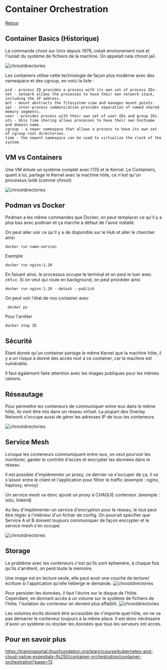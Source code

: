 # Container Orchestration

[Retour](./README.md)

## Container Basics (Historique)

La commande choot sur Unix depuis 1979, créait environement root et l'isolait du système de fichiers de la machine. On appelait cela chroot jail.

![chrootdirectories](./res/chrootdirectories.png)

Les containers utilise cette technologie de façon plus moderne avec des namespace et des cgroup, en voici la liste :

    pid - process ID provides a process with its own set of process IDs.
    net - network allows the processes to have their own network stack, including the IP address.
    mnt - mount abstracts the filesystem view and manages mount points.
    ipc - inter-process communication provides separation of named shared memory segments.
    user - provides process with their own set of user IDs and group IDs.
    uts - Unix time sharing allows processes to have their own hostname and domain name.
    cgroup - a newer namespace that allows a process to have its own set of cgroup root directories.
    time - the newest namespace can be used to virtualize the clock of the system. 

## VM vs Containers

Une VM émule un système complet avec l'OS et le Kernel. Le Containers, quant à lui, partage le Kernel avec la machine hôte, ce n'est qu'un processus isolé (comme chroot)

![chrootdirectories](./res/TraditionalvsVirtualizedvsContainer.png)

## Podman vs Docker

Podman a les même commandes que Docker, on peut remplacer ce qu'il y a plus bas avec podman et ça marche à défaut de l'avoir installé.

On peut aller voir ce qu'il y a de disponible sur le Hub et aller le chercher ainsi

    docker run name:version

Exemple

    docker run nginx:1.20

En faisant ainsi, le processus occupe le terminal et on peut le tuer avec ctrl+c. Si on veut qui roule en background, on peut procéder ainsi

    docker run nginx:1.20 --detash --publish

On peut voir l'état de nos container avec

     docker ps

Pour l'arrêter

    docker stop ID

## Sécurité

Étant donné qu'un container partage le même Kernel que la machine hôte, il y a un risque à donné des accès root à ce container, car la machine est vulnérable. 

Il faut également faire attention avec les images publiques pour les mêmes raisons.

## Réseautage

Pour permettre les conteneurs de communiquer entre-eux dans le même hôte, ils vont être mis dans un réseau virtuel. La plupart des Overlay Network s'occupe aussi de gérer les adresses IP de tous les conteneurs.

![chrootdirectories](./res/Routingbetweenhostsandcontainers.png)

## Service Mesh

Lorsque les conteneurs communiquent entre-eux, on veut pourvoir les monitorer, garder le contrôle d'accès et encrypter les données dans le réseau.

Il est possible d'implémenter un proxy, ce dernier va s'occuper de ça, il va s'assoir entre le client et l'application pour filtrer le traffic (exemple : nginx, haproxy, envoy)

Un service mesh va donc ajouté un proxy à CHAQUE conteneur. (exemple : istio, linkerd)

Au lieu d'implémenter un service d'encryption pour le réseau, le tout peut être régler à l'intérieur d'un fichier de config. On pourrait spécifier que Service A et B doivent toujours communiquer de façon encrypter et le service mesh s'en occupe.

![chrootdirectories](./res/Istioarchitecture.png)

## Storage

Le problème avec les conteneurs c'est qu'ils sont éphemère, à chaque fois qu'ils s'arrêtent, on perd toute la mémoire. 

Une image est en lecture seule, elle peut avoir une couche de lecture/écriture si l'application qu'elle héberge le demande.
![chrootdirectories](./res/ContainerLayers.png)


 Pour persister les données, il faut l'écrire sur le disque de l'hôte. Cependant, en donnant accès  à un volume sur le système de fichiers de l'hôte, l'isolation du conteneur en devient plus affaiblit.
 ![chrootdirectories](./res/Dataissharedbetweentwocontainersonthesamehost.png)

 Les volumes écrits doivent être accessible de n'importe quel hôte, on ne va pas démarrer le conteneur toujours à la même place. Il est donc nécéssaire d'avoir un système où stocker les données que tous les serveurs ont accès.

 ## Pour en savoir plus

 https://trainingportal.linuxfoundation.org/learn/course/kubernetes-and-cloud-native-essentials-lfs250/container-orchestration/container-orchestration?page=13
 
